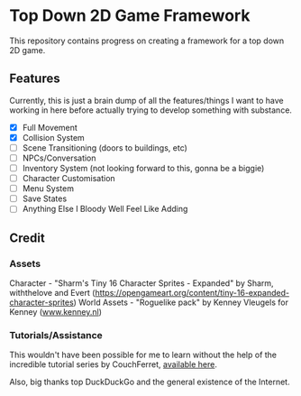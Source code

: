 # Top Down 2D Game Framework

This repository contains progress on creating a framework for a top down 2D game.

## Features

Currently, this is just a brain dump of all the features/things I want to have working in here before actually trying to develop something with substance.

- [x] Full Movement
- [x] Collision System
- [ ] Scene Transitioning (doors to buildings, etc)
- [ ] NPCs/Conversation
- [ ] Inventory System (not looking forward to this, gonna be a biggie)
- [ ] Character Customisation
- [ ] Menu System
- [ ] Save States
- [ ] Anything Else I Bloody Well Feel Like Adding

## Credit

### Assets

Character - "Sharm's Tiny 16 Character Sprites - Expanded" by Sharm, withthelove and Evert (https://opengameart.org/content/tiny-16-expanded-character-sprites)
World Assets - "Roguelike pack" by Kenney Vleugels for Kenney (www.kenney.nl) 

### Tutorials/Assistance

This wouldn't have been possible for me to learn without the help of the incredible tutorial series by CouchFerret, [available here](https://www.youtube.com/playlist?list=PLM83Z6G5iM3k48356VU6e-oXWl_uwwq4F).

Also, big thanks top DuckDuckGo and the general existence of the Internet.
